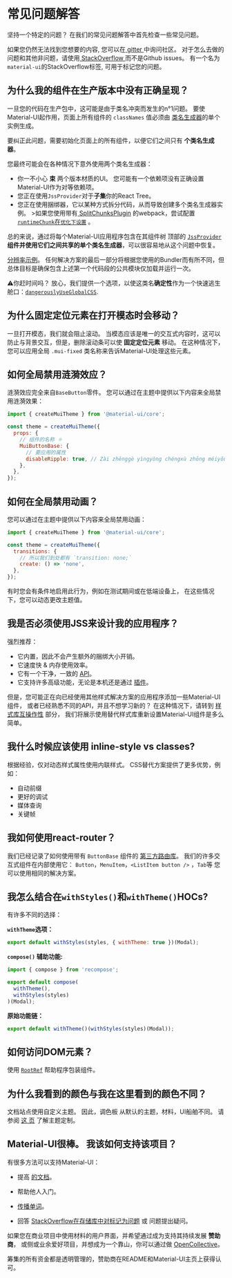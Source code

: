 # 常见问题解答

<p class="description">坚持一个特定的问题？ 在我们的常见问题解答中首先检查一些常见问题。</p>

如果您仍然无法找到您想要的内容, 您可以在[ gitter ](https://gitter.im/mui-org/material-ui)中询问社区。 对于怎么去做的问题和其他非问题，请使用[ StackOverflow ](https://stackoverflow.com/questions/tagged/material-ui)而不是Github issues。 有一个名为` material-ui `的StackOverflow标签, 可用于标记您的问题。

## 为什么我的组件在生产版本中没有正确呈现？

一旦您的代码在生产包中，这可能是由于类名冲突而发生的n°1问题。 要使Material-UI起作用，页面上所有组件的 `classNames` 值必须由 [类名生成器](/customization/css-in-js/#creategenerateclassname-options-class-name-generator)的单个实例生成。

要纠正此问题，需要初始化页面上的所有组件，以便它们之间只有 **个类名生成器**。

您最终可能会在各种情况下意外使用两个类名生成器：

- 你一不小心 **束** 两个版本材质的UI。 您可能有一个依赖项没有正确设置Material-UI作为对等依赖项。
- 您正在使用`JssProvider`对于**子集**你的React Tree。
- 您正在使用捆绑器，它以某种方式拆分代码，从而导致创建多个类名生成器实例。 >如果您使用带有[ SplitChunksPlugin](https://webpack.js.org/plugins/split-chunks-plugin/) 的webpack，尝试配置[ `runtimeChunk`在`优化下设置`](https://webpack.js.org/configuration/optimization/#optimization-runtimechunk) 。

总的来说，通过将每个Material-UI应用程序包含在其组件树 顶部的 [`JssProvider`](/customization/css-in-js/#jssprovider)**组件并使用它们之间共享的单个类名生成器**，可以很容易地从这个问题中恢复。

[分辨率示例](/customization/css-in-js/#jssprovider)。 任何解决方案的最后一部分将根据您使用的Bundler而有所不同，但总体目标是确保包含上述第一个代码段的公共模块仅加载并运行一次。

⚠️你赶时间吗？ 放心，我们提供一个选项，以使这类名**确定性**作为一个快速逃生舱口：[`dangerouslyUseGlobalCSS`](/customization/css-in-js/#global-css).

## 为什么固定定位元素在打开模态时会移动？

一旦打开模态，我们就会阻止滚动。 当模态应该是唯一的交互式内容时，这可以防止与背景交互，但是，删除滚动条可以使 **固定定位元素** 移动。 在这种情况下，您可以应用全局 `.mui-fixed` 类名称来告诉Material-UI处理这些元素。

## 如何全局禁用涟漪效应？

涟漪效应完全来自` BaseButton `零件。 您可以通过在主题中提供以下内容来全局禁用涟漪效果：

```js
import { createMuiTheme } from '@material-ui/core';

const theme = createMuiTheme({
  props: {
    // 组件的名称 ⚛️
    MuiButtonBase: {
      // 要应用的属性
      disableRipple: true, // Zài zhěnggè yìngyòng chéngxù zhōng méiyǒu gèng duō de liányī
    },
  },
});
```

## 如何在全局禁用动画？

您可以通过在主题中提供以下内容来全局禁用动画：

```js
import { createMuiTheme } from '@material-ui/core';

const theme = createMuiTheme({
  transitions: {
    // 所以我们到处都有 `transition: none;`
    create: () => 'none',
  },
});
```

有时您会有条件地启用此行为，例如在测试期间或在低端设备上， 在这些情况下，您可以动态更改主题值。

## 我是否必须使用JSS来设计我的应用程序？

强烈推荐：

- 它内置，因此不会产生额外的捆绑大小开销。
- 它速度快 & 内存使用效率。
- 它有一个干净，一致的 [API](https://cssinjs.org/json-api/)。
- 它支持许多高级功能，无论是本机还是通过 [插件](https://cssinjs.org/plugins/)。

但是，您可能正在向已经使用其他样式解决方案的应用程序添加一些Material-UI组件， 或者已经熟悉不同的API，并且不想学习新的？ 在这种情况下，请转到 [样式库互操作性](/guides/interoperability/) 部分， 我们将展示使用替代样式库重新设置Material-UI组件是多么简单。

## 我什么时候应该使用 inline-style vs classes?

根据经验，仅对动态样式属性使用内联样式。 CSS替代方案提供了更多优势，例如：

- 自动前缀
- 更好的调试
- 媒体查询
- 关键帧

## 我如何使用react-router？

我们已经记录了如何使用带有 `ButtonBase` 组件的 [第三方路由库](/demos/buttons/#third-party-routing-library)。 我们的许多交互式组件在内部使用它： `Button`，`MenuItem`，`<ListItem button />` ，`Tab`等 您可以使用相同的解决方案。

## 我怎么结合在`withStyles()`和`withTheme()`HOCs?

有许多不同的选择：

**`withTheme`选项：**

```js
export default withStyles(styles, { withTheme: true })(Modal);
```

**`compose()` 辅助功能:**

```js
import { compose } from 'recompose';

export default compose(
  withTheme(),
  withStyles(styles)
)(Modal);
```

**原始功能链：**

```js
export default withTheme()(withStyles(styles)(Modal));
```

## 如何访问DOM元素？

使用 [`RootRef`](/api/root-ref/) 帮助程序包装组件。

## 为什么我看到的颜色与我在这里看到的颜色不同？

文档站点使用自定义主题。 因此，调色板 从默认的主题，材料，UI船舶不同。 请参阅 [这 页](/customization/themes/) 了解主题定制。

## Material-UI很棒。 我该如何支持该项目？

有很多方法可以支持Material-UI：

- 提高 [的文档](https://github.com/mui-org/material-ui/tree/master/docs)。
- 帮助他人入门。
- [传播单词](https://twitter.com/MaterialUI)。
- 回答 [StackOverflow在存储库中对标记为问题](https://stackoverflow.com/questions/tagged/material-ui) </a> 或 问题提出疑问。</li> </ul> 
    
    如果您在商业项目中使用材料的用户界面，并希望通过成为支持其持续发展 **赞助商**， 或侧或业余爱好项目，并想成为一个靠山，你可以通过做 [OpenCollective](https://opencollective.com/material-ui)。
    
    筹集的所有资金都是透明管理的，赞助商在README和Material-UI主页上获得认可。